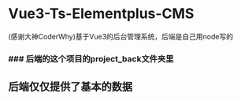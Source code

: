 # Vue3-Ts-Elementplus-CMS
(感谢大神CoderWhy)基于Vue3的后台管理系统，后端是自己用node写的

### ### 后端的这个项目的project_back文件夹里

## 后端仅仅提供了基本的数据
